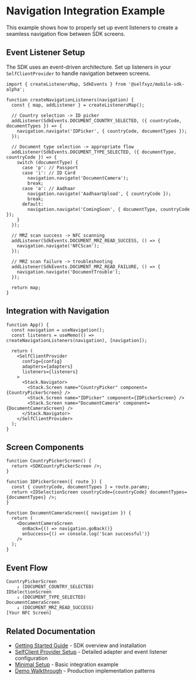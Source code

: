 # Navigation Integration Example

This example shows how to properly set up event listeners to create a seamless navigation flow between SDK screens.

## Event Listener Setup

The SDK uses an event-driven architecture. Set up listeners in your `SelfClientProvider` to handle navigation between screens.

```tsx
import { createListenersMap, SdkEvents } from '@selfxyz/mobile-sdk-alpha';

function createNavigationListeners(navigation) {
  const { map, addListener } = createListenersMap();

  // Country selection -> ID picker
  addListener(SdkEvents.DOCUMENT_COUNTRY_SELECTED, ({ countryCode, documentTypes }) => {
    navigation.navigate('IDPicker', { countryCode, documentTypes });
  });

  // Document type selection -> appropriate flow
  addListener(SdkEvents.DOCUMENT_TYPE_SELECTED, ({ documentType, countryCode }) => {
    switch (documentType) {
      case 'p': // Passport
      case 'i': // ID Card  
        navigation.navigate('DocumentCamera');
        break;
      case 'a': // Aadhaar
        navigation.navigate('AadhaarUpload', { countryCode });
        break;
      default:
        navigation.navigate('ComingSoon', { documentType, countryCode });
    }
  });

  // MRZ scan success -> NFC scanning
  addListener(SdkEvents.DOCUMENT_MRZ_READ_SUCCESS, () => {
    navigation.navigate('NFCScan');
  });

  // MRZ scan failure -> troubleshooting
  addListener(SdkEvents.DOCUMENT_MRZ_READ_FAILURE, () => {
    navigation.navigate('DocumentTrouble');
  });

  return map;
}
```

## Integration with Navigation

```tsx
function App() {
  const navigation = useNavigation();
  const listeners = useMemo(() => createNavigationListeners(navigation), [navigation]);
  
  return (
    <SelfClientProvider 
      config={config}
      adapters={adapters} 
      listeners={listeners}
    >
      <Stack.Navigator>
        <Stack.Screen name="CountryPicker" component={CountryPickerScreen} />
        <Stack.Screen name="IDPicker" component={IDPickerScreen} />  
        <Stack.Screen name="DocumentCamera" component={DocumentCameraScreen} />
      </Stack.Navigator>
    </SelfClientProvider>
  );
}
```

## Screen Components

```tsx
function CountryPickerScreen() {
  return <SDKCountryPickerScreen />;
}

function IDPickerScreen({ route }) {
  const { countryCode, documentTypes } = route.params;
  return <IDSelectionScreen countryCode={countryCode} documentTypes={documentTypes} />;
}

function DocumentCameraScreen({ navigation }) {
  return (
    <DocumentCameraScreen
      onBack={() => navigation.goBack()}
      onSuccess={() => console.log('Scan successful')}
    />
  );
}
```

## Event Flow

```
CountryPickerScreen 
    ↓ (DOCUMENT_COUNTRY_SELECTED)
IDSelectionScreen
    ↓ (DOCUMENT_TYPE_SELECTED) 
DocumentCameraScreen
    ↓ (DOCUMENT_MRZ_READ_SUCCESS)
[Your NFC Screen]
```

## Related Documentation

- [Getting Started Guide](../getting-started.md) - SDK overview and installation
- [SelfClient Provider Setup](../selfclient-provider.md) - Detailed adapter and event listener configuration
- [Minimal Setup](minimal-setup.md) - Basic integration example
- [Demo Walkthrough](demo-walkthrough.md) - Production implementation patterns